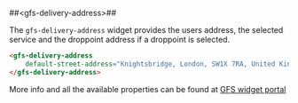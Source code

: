 ##&lt;gfs-delivery-address&gt;##

The `gfs-delivery-address` widget provides the users address, the selected service and the droppoint address if a droppoint is selected.

```html
<gfs-delivery-address 
	default-street-address="Knightsbridge, London, SW1X 7RA, United Kingdom">
</gfs-delivery-address>
```

More info and all the available properties can be found at [GFS widget portal](http://gfsdeveloperportal.azurewebsites.net/documentation/gfs-checkout/the-gfs-checkout-widgets/delivery-address-widget/ "The GFS Delivery Address Widget")
